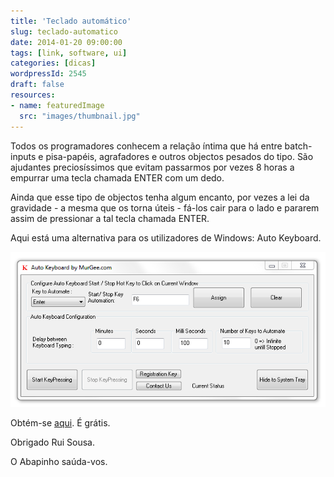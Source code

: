 ```yaml
---
title: 'Teclado automático'
slug: teclado-automatico
date: 2014-01-20 09:00:00
tags: [link, software, ui]
categories: [dicas]
wordpressId: 2545
draft: false
resources:
- name: featuredImage
  src: "images/thumbnail.jpg"
---
```

Todos os programadores conhecem a relação íntima que há entre batch-inputs e pisa-papéis, agrafadores e outros objectos pesados do tipo. São ajudantes preciosíssimos que evitam passarmos por vezes 8 horas a empurrar uma tecla chamada ENTER com um dedo.

Ainda que esse tipo de objectos tenha algum encanto, por vezes a lei da gravidade - a mesma que os torna úteis - fá-los cair para o lado e pararem assim de pressionar a tal tecla chamada ENTER.

<!--more-->

Aqui está uma alternativa para os utilizadores de Windows: Auto Keyboard.

[![auto-keyboard][1]][1]

Obtém-se [aqui][2]. É grátis.

Obrigado Rui Sousa.

O Abapinho saúda-vos.

   [1]: images/auto-keyboard.png
   [2]: http://www.murgee.com/auto-keyboard/
